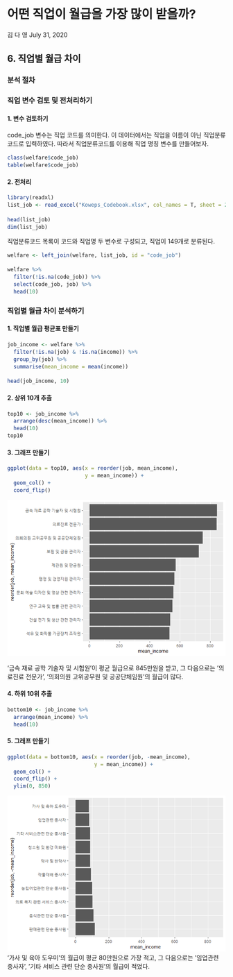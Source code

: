 어떤 직업이 월급을 가장 많이 받을까?
================
김 다 영
July 31, 2020

## 6\. 직업별 월급 차이

### 분석 절차

### 직업 변수 검토 및 전처리하기

#### 1\. 변수 검토하기

code\_job 변수는 직업 코드를 의미한다. 이 데이터에서는 직업을 이름이 아닌 직업분류코드로 입력하였다. 따라서
직업분류코드를 이용해 직업 명칭 변수를 만들어보자.

``` r
class(welfare$code_job)
table(welfare$code_job)
```

#### 2\. 전처리

``` r
library(readxl) 
list_job <- read_excel("Koweps_Codebook.xlsx", col_names = T, sheet = 2)

head(list_job)
dim(list_job)
```

직업분류코드 목록이 코드와 직업명 두 변수로 구성되고, 직업이 149개로 분류된다.

``` r
welfare <- left_join(welfare, list_job, id = "code_job")

welfare %>% 
  filter(!is.na(code_job)) %>% 
  select(code_job, job) %>% 
  head(10)
```

### 직업별 월급 차이 분석하기

#### 1\. 직업별 월급 평균표 만들기

``` r
job_income <- welfare %>% 
  filter(!is.na(job) & !is.na(income)) %>% 
  group_by(job) %>% 
  summarise(mean_income = mean(income))

head(job_income, 10)
```

#### 2\. 상위 10개 추출

``` r
top10 <- job_income %>% 
  arrange(desc(mean_income)) %>% 
  head(10)
top10
```

#### 3\. 그래프 만들기

``` r
ggplot(data = top10, aes(x = reorder(job, mean_income),
                         y = mean_income)) +
  geom_col() + 
  coord_flip()
```

![](welfare06_files/figure-gfm/unnamed-chunk-7-1.png)<!-- -->

‘금속 재료 공학 기술자 및 시험원’이 평균 월급으로 845만원을 받고, 그 다음으로는 ’의료진료 전문가’, ’의회의원 고위공무원
및 공공단체임원’의 월급이 많다.

#### 4\. 하위 10위 추출

``` r
bottom10 <- job_income %>% 
  arrange(mean_income) %>% 
  head(10)
```

#### 5\. 그래프 만들기

``` r
ggplot(data = bottom10, aes(x = reorder(job, -mean_income), 
                            y = mean_income)) +
  geom_col() + 
  coord_flip() +
  ylim(0, 850)
```

![](welfare06_files/figure-gfm/unnamed-chunk-9-1.png)<!-- --> ‘가사 및 육아
도우미’의 월급이 평균 80만원으로 가장 적고, 그 다음으로는 ’임업관련 종사자’, ’기타 서비스 관련 단순 종사원’의
월급이 적었다.
